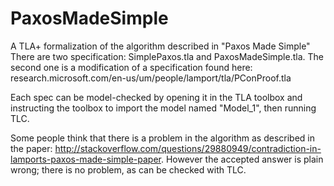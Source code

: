 # PaxosMadeSimple
A TLA+ formalization of the algorithm described in "Paxos Made Simple"
There are two specification: SimplePaxos.tla and PaxosMadeSimple.tla.
The second one is a modification of a specification found here: 
research.microsoft.com/en-us/um/people/lamport/tla/PConProof.tla

Each spec can be model-checked by opening it in the TLA toolbox and instructing the toolbox to import the model named "Model_1", then running TLC.

Some people think that there is a problem in the algorithm as described in the paper:
http://stackoverflow.com/questions/29880949/contradiction-in-lamports-paxos-made-simple-paper.
However the accepted answer is plain wrong; there is no problem, as can be checked with TLC.
